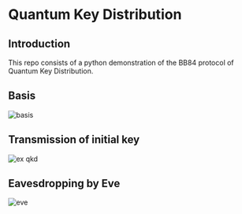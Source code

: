 # Quantum Key Distribution

## Introduction
This repo consists of a python demonstration of the BB84 protocol of Quantum Key Distribution. 

## Basis
![basis](https://user-images.githubusercontent.com/73216889/156981566-216ca292-047a-4865-942b-dd73ee2a3a46.PNG)

## Transmission of initial key
![ex qkd](https://user-images.githubusercontent.com/73216889/156981602-01d1c06c-7422-4bc3-a3f0-e9cb31d012e3.PNG)

## Eavesdropping by Eve
![eve](https://user-images.githubusercontent.com/73216889/156982430-de45aee6-728e-4294-902a-963d18258ea0.PNG)


